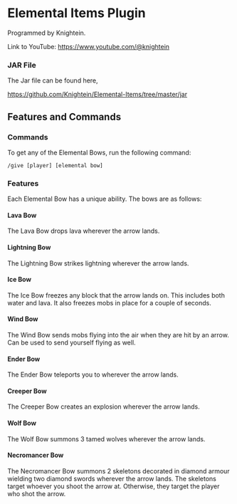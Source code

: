 # Elemental Items Plugin
Programmed by Knightein.

Link to YouTube: https://www.youtube.com/@knightein

### JAR File
The Jar file can be found here,

https://github.com/Knightein/Elemental-Items/tree/master/jar

## Features and Commands
### Commands
To get any of the Elemental Bows, run the following command:

`/give [player] [elemental bow]`

### Features
Each Elemental Bow has a unique ability. The bows are as follows:
#### Lava Bow
The Lava Bow drops lava wherever the arrow lands.
#### Lightning Bow
The Lightning Bow strikes lightning wherever the arrow lands.
#### Ice Bow
The Ice Bow freezes any block that the arrow lands on. This includes both water and lava.
It also freezes mobs in place for a couple of seconds.
#### Wind Bow
The Wind Bow sends mobs flying into the air when they are hit by an arrow.
Can be used to send yourself flying as well.
#### Ender Bow
The Ender Bow teleports you to wherever the arrow lands.
#### Creeper Bow
The Creeper Bow creates an explosion wherever the arrow lands.
#### Wolf Bow
The Wolf Bow summons 3 tamed wolves wherever the arrow lands.
#### Necromancer Bow
The Necromancer Bow summons 2 skeletons decorated in diamond armour wielding two diamond swords wherever the arrow lands.
The skeletons target whoever you shoot the arrow at. Otherwise, they target the player who shot the arrow.
